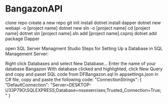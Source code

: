 # BangazonAPI
clone repo
create a new repo
git init
install dotnet
install dapper
dotnet new webapi -o [project name]
dotnet new sln -o [project name]
cd [project name]
dotnet sln [project name].sln add [project name].csproj
dotnet add package Dapper

open SQL Server Managment Studio
Steps for Setting Up a Database in SQL Management Server: 

Right click Databases and select New Database...
Enter the name of your database Bangazon
With database clicked and highlighted, click New Query and copy and paset SQL code from DFBangazon.sql
In appsettings.json in C# file, copy and paste the following code: 
"ConnectionStrings": {
    "DefaultConnection": "Server=DESKTOP-U33P79O\\SQLEXPRESS;Database=nssexercises;Trusted_Connection=True;"
}



